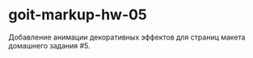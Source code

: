 # goit-markup-hw-05
Добавление анимации декоративных эффектов для страниц макета домашнего задания #5.
